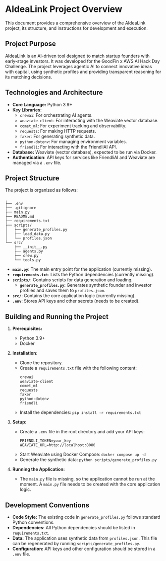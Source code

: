 # AIdeaLink Project Overview

This document provides a comprehensive overview of the AIdeaLink project, its structure, and instructions for development and execution.

## Project Purpose

AIdeaLink is an AI-driven tool designed to match startup founders with early-stage investors. It was developed for the GoodFin x AWS AI Hack Day Challenge. The project leverages agentic AI to connect innovative ideas with capital, using synthetic profiles and providing transparent reasoning for its matching decisions.

## Technologies and Architecture

*   **Core Language:** Python 3.9+
*   **Key Libraries:**
    *   `crewai`: For orchestrating AI agents.
    *   `weaviate-client`: For interacting with the Weaviate vector database.
    *   `comet_ml`: For experiment tracking and observability.
    *   `requests`: For making HTTP requests.
    *   `faker`: For generating synthetic data.
    *   `python-dotenv`: For managing environment variables.
    *   `friendli`: For interacting with the FriendliAI API.
*   **Database:** Weaviate (vector database), expected to be run via Docker.
*   **Authentication:** API keys for services like FriendliAI and Weaviate are managed via a `.env` file.

## Project Structure

The project is organized as follows:

```
.
├── .env
├── .gitignore
├── main.py
├── README.md
├── requirements.txt
├── scripts/
│   ├── generate_profiles.py
│   ├── load_data.py
│   └── profiles.json
└── src/
    ├── __init__.py
    ├── agents.py
    ├── crew.py
    └── tools.py
```

*   **`main.py`**: The main entry point for the application (currently missing).
*   **`requirements.txt`**: Lists the Python dependencies (currently missing).
*   **`scripts/`**: Contains scripts for data generation and loading.
    *   **`generate_profiles.py`**: Generates synthetic founder and investor profiles and saves them to `profiles.json`.
*   **`src/`**: Contains the core application logic (currently missing).
*   **`.env`**: Stores API keys and other secrets (needs to be created).

## Building and Running the Project

1.  **Prerequisites:**
    *   Python 3.9+
    *   Docker

2.  **Installation:**
    *   Clone the repository.
    *   Create a `requirements.txt` file with the following content:
        ```
        crewai
        weaviate-client
        comet_ml
        requests
        faker
        python-dotenv
        friendli
        ```
    *   Install the dependencies: `pip install -r requirements.txt`

3.  **Setup:**
    *   Create a `.env` file in the root directory and add your API keys:
        ```
        FRIENDLI_TOKEN=your_key
        WEAVIATE_URL=http://localhost:8080
        ```
    *   Start Weaviate using Docker Compose: `docker compose up -d`
    *   Generate the synthetic data: `python scripts/generate_profiles.py`

4.  **Running the Application:**
    *   The `main.py` file is missing, so the application cannot be run at the moment. A `main.py` file needs to be created with the core application logic.

## Development Conventions

*   **Code Style:** The existing code in `generate_profiles.py` follows standard Python conventions.
*   **Dependencies:** All Python dependencies should be listed in `requirements.txt`.
*   **Data:** The application uses synthetic data from `profiles.json`. This file can be regenerated by running `scripts/generate_profiles.py`.
*   **Configuration:** API keys and other configuration should be stored in a `.env` file.
